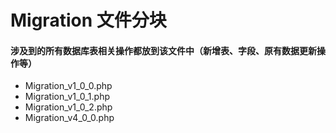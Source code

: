 # Migration 文件分块
#### 涉及到的所有数据库表相关操作都放到该文件中（新增表、字段、原有数据更新操作等）

- Migration_v1_0_0.php
- Migration_v1_0_1.php
- Migration_v1_0_2.php
- Migration_v4_0_0.php
